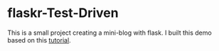 # flaskr-Test-Driven

This is a small project creating a mini-blog with flask. I built this demo based on this [tutorial](https://github.com/mjhea0/flaskr-tdd).
